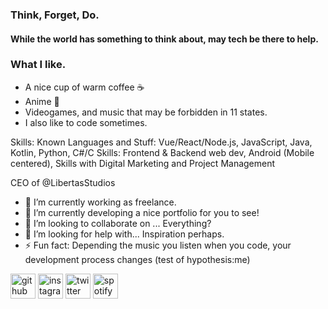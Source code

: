 ### Think, Forget, Do. 
#### While the world has something to think about, may tech be there to help.
### What I like. 
- A nice cup of warm coffee ☕
- Anime 💖
- Videogames, and music that may be forbidden in 11 states. 
- I also like to code sometimes. 



Skills: 
Known Languages and Stuff: Vue/React/Node.js, JavaScript, Java, Kotlin, Python, C#/C
Skills: Frontend & Backend web dev, Android (Mobile centered), Skills with Digital Marketing and Project Management 

CEO of @LibertasStudios

- 🔭 I’m currently working as freelance.
- 🌱 I’m currently developing a nice portfolio for you to see!
- 👯 I’m looking to collaborate on ... Everything? 
- 🤔 I’m looking for help with... Inspiration perhaps.
- ⚡ Fun fact: Depending the music you listen when you code, your development process changes (test of hypothesis:me)


[<img src='https://cdn.jsdelivr.net/npm/simple-icons@3.0.1/icons/github.svg' alt='github' height='40'>](https://github.com/devilspark-code)  [<img src='https://cdn.jsdelivr.net/npm/simple-icons@3.0.1/icons/instagram.svg' alt='instagram' height='40'>](https://www.instagram.com/devil.spark/)  [<img src='https://cdn.jsdelivr.net/npm/simple-icons@3.0.1/icons/twitter.svg' alt='twitter' height='40'>](https://twitter.com/DevilSpark_)  [<img src='https://cdn.jsdelivr.net/npm/simple-icons@3.0.1/icons/spotify.svg' alt='spotify' height='40'>](https://open.spotify.com/show/0hJlPgmcwCMAfgCTiownb2?si=TRB2CnGITBGM5NUYBMLiYw)  

